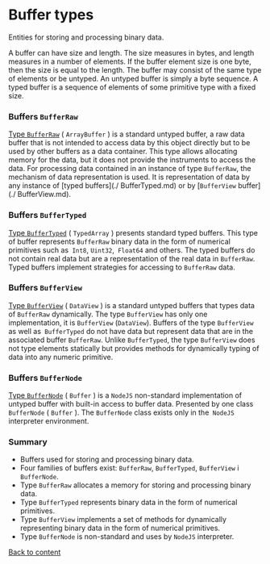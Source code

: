 # Buffer types

Entities for storing and processing binary data.

A buffer can have size and length. The size measures in bytes, and length measures in a number of elements. If the buffer element size is one byte, then the size is equal to the length. The buffer may consist of the same type of elements or be untyped. An untyped buffer is simply a byte sequence. A typed buffer is a sequence of elements of some primitive type with a fixed size.

### Buffers `BufferRaw`

[Type `BufferRaw`](BufferRaw.md) ( `ArrayBuffer` ) is a standard untyped buffer, a raw data buffer that is not intended to access data by this object directly but to be used by other buffers as a data container. This type allows allocating memory for the data, but it does not provide the instruments to access the data. For processing data contained in an instance of type `BufferRaw`, the mechanism of data representation is used. It is representation of data by any instance of [typed buffers](./ BufferTyped.md) or by [`BufferView` buffer](./ BufferView.md).

### Buffers `BufferTyped`

[Type `BufferTyped`](BufferTyped.md) ( `TypedArray` ) presents standard typed buffers. This type of buffer represents `BufferRaw` binary data in the form of numerical primitives such as` Int8`, `Uint32`,` Float64` and others. The typed buffers do not contain real data but are a representation of the real data in `BufferRaw`. Typed buffers implement strategies for accessing to `BufferRaw` data.

### Buffers `BufferView`

[Type `BufferView`](BufferView.md) ( `DataView` ) is a standard untyped buffers that types data of `BufferRaw` dynamically. The type `BufferView` has only one implementation, it is `BufferView` (`DataView`). Buffers of the type `BufferView` as well as` BufferTyped` do not have data but represent data that are in the associated buffer `BufferRaw`. Unlike `BufferTyped`, the type `BufferView` does not type elements statically but provides methods for dynamically typing of data into any numeric primitive.

### Buffers `BufferNode`

[Type `BufferNode`](BufferNode.md) ( `Buffer` ) is a `NodeJS` non-standard implementation of untyped buffer with built-in access to buffer data. Presented by one class `BufferNode` ( `Buffer` ). The `BufferNode` class exists only in the` NodeJS` interpreter environment.

### Summary

- Buffers used for storing and processing binary data.
- Four families of buffers exist: `BufferRaw`, `BufferTyped`, `BufferView` i `BufferNode`.
- Type `BufferRaw` allocates a memory for storing and processing binary data.
- Type `BufferTyped` represents binary data in the form of numerical primitives.
- Type `BufferView` implements a set of methods for dynamically representing binary data in the form of numerical primitives.
- Type `BufferNode` is non-standard and uses by `NodeJS` interpreter.

[Back to content](../README.md#Concepts)
